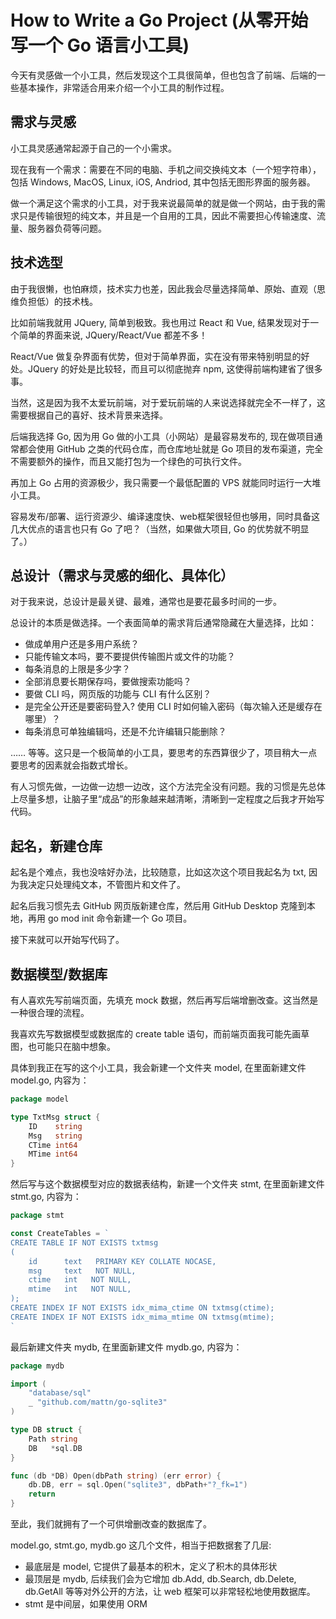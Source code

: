 # How to Write a Go Project (从零开始写一个 Go 语言小工具)

今天有灵感做一个小工具，然后发现这个工具很简单，但也包含了前端、后端的一些基本操作，非常适合用来介绍一个小工具的制作过程。

## 需求与灵感

小工具灵感通常起源于自己的一个小需求。

现在我有一个需求：需要在不同的电脑、手机之间交换纯文本（一个短字符串），包括 Windows, MacOS, Linux, iOS, Andriod, 其中包括无图形界面的服务器。

做一个满足这个需求的小工具，对于我来说最简单的就是做一个网站，由于我的需求只是传输很短的纯文本，并且是一个自用的工具，因此不需要担心传输速度、流量、服务器负荷等问题。

## 技术选型

由于我很懒，也怕麻烦，技术实力也差，因此我会尽量选择简单、原始、直观（思维负担低）的技术栈。

比如前端我就用 JQuery, 简单到极致。我也用过 React 和 Vue, 结果发现对于一个简单的界面来说, JQuery/React/Vue 都差不多！

React/Vue 做复杂界面有优势，但对于简单界面，实在没有带来特别明显的好处。JQuery 的好处是比较轻，而且可以彻底抛弃 npm, 这使得前端构建省了很多事。

当然，这是因为我不太爱玩前端，对于爱玩前端的人来说选择就完全不一样了，这需要根据自己的喜好、技术背景来选择。

后端我选择 Go, 因为用 Go 做的小工具（小网站）是最容易发布的, 现在做项目通常都会使用 GitHub 之类的代码仓库，而仓库地址就是 Go 项目的发布渠道，完全不需要额外的操作，而且又能打包为一个绿色的可执行文件。

再加上 Go 占用的资源极少，我只需要一个最低配置的 VPS 就能同时运行一大堆小工具。

容易发布/部署、运行资源少、编译速度快、web框架很轻但也够用，同时具备这几大优点的语言也只有 Go 了吧？（当然，如果做大项目, Go 的优势就不明显了。）

## 总设计（需求与灵感的细化、具体化）

对于我来说，总设计是最关键、最难，通常也是要花最多时间的一步。

总设计的本质是做选择。一个表面简单的需求背后通常隐藏在大量选择，比如：

- 做成单用户还是多用户系统？
- 只能传输文本吗，要不要提供传输图片或文件的功能？
- 每条消息的上限是多少字？
- 全部消息要长期保存吗，要做搜索功能吗？
- 要做 CLI 吗，网页版的功能与 CLI 有什么区别？
- 是完全公开还是要密码登入? 使用 CLI 时如何输入密码（每次输入还是缓存在哪里）？
- 每条消息可单独编辑吗，还是不允许编辑只能删除？

…… 等等。这只是一个极简单的小工具，要思考的东西算很少了，项目稍大一点要思考的因素就会指数式增长。

有人习惯先做，一边做一边想一边改，这个方法完全没有问题。我的习惯是先总体上尽量多想，让脑子里“成品”的形象越来越清晰，清晰到一定程度之后我才开始写代码。

## 起名，新建仓库

起名是个难点，我也没啥好办法，比较随意，比如这次这个项目我起名为 txt, 因为我决定只处理纯文本，不管图片和文件了。

起名后我习惯先去 GitHub 网页版新建仓库，然后用 GitHub Desktop 克隆到本地，再用 go mod init 命令新建一个 Go 项目。

接下来就可以开始写代码了。

## 数据模型/数据库

有人喜欢先写前端页面，先填充 mock 数据，然后再写后端增删改查。这当然是一种很合理的流程。

我喜欢先写数据模型或数据库的 create table 语句，而前端页面我可能先画草图，也可能只在脑中想象。

具体到我正在写的这个小工具，我会新建一个文件夹 model, 在里面新建文件 model.go, 内容为：

```go
package model

type TxtMsg struct {
	ID    string
	Msg   string
	CTime int64
	MTime int64
}
```

然后写与这个数据模型对应的数据表结构，新建一个文件夹 stmt, 在里面新建文件 stmt.go, 内容为：

```go
package stmt

const CreateTables = `
CREATE TABLE IF NOT EXISTS txtmsg
(
	id      text   PRIMARY KEY COLLATE NOCASE,
	msg     text   NOT NULL,
	ctime   int   NOT NULL,
	mtime   int   NOT NULL,
);
CREATE INDEX IF NOT EXISTS idx_mima_ctime ON txtmsg(ctime);
CREATE INDEX IF NOT EXISTS idx_mima_mtime ON txtmsg(mtime);
`
```

最后新建文件夹 mydb, 在里面新建文件 mydb.go, 内容为：

```go
package mydb

import (
	"database/sql"
	_ "github.com/mattn/go-sqlite3"
)

type DB struct {
	Path string
	DB   *sql.DB
}

func (db *DB) Open(dbPath string) (err error) {
	db.DB, err = sql.Open("sqlite3", dbPath+"?_fk=1")
	return
}
```

至此，我们就拥有了一个可供增删改查的数据库了。

model.go, stmt.go, mydb.go 这几个文件，相当于把数据套了几层:

- 最底层是 model, 它提供了最基本的积木，定义了积木的具体形状
- 最顶层是 mydb, 后续我们会为它增加 db.Add, db.Search, db.Delete, db.GetAll 等等对外公开的方法，让 web 框架可以非常轻松地使用数据库。
- stmt 是中间层，如果使用 ORM
